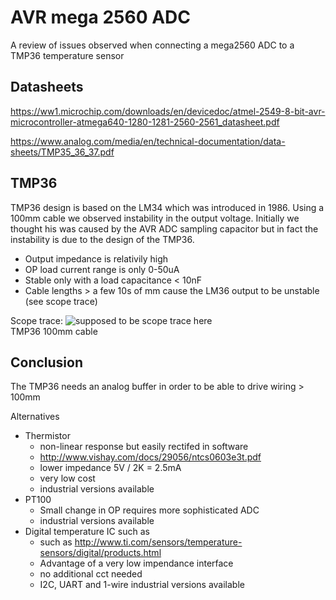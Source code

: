 # AVR mega 2560 ADC

A review of issues observed when connecting a mega2560 ADC to a TMP36 temperature sensor

## Datasheets
https://ww1.microchip.com/downloads/en/devicedoc/atmel-2549-8-bit-avr-microcontroller-atmega640-1280-1281-2560-2561_datasheet.pdf

https://www.analog.com/media/en/technical-documentation/data-sheets/TMP35_36_37.pdf

## TMP36

TMP36 design is based on the LM34 which was introduced in 1986.
Using a 100mm cable we observed instability in the output voltage. Initially we thought his was caused by the AVR ADC sampling capacitor but in fact the instability is due to the design of the TMP36. 


* Output impedance is relativily high
* OP load current range is only 0-50uA 
* Stable only with a load capacitance < 10nF 
* Cable lengths > a few 10s of mm cause the LM36 output to be unstable (see scope trace)

Scope trace:
![supposed to be scope trace here](ArduinoAvr_ADC1_LM36.png)  
TMP36 100mm cable

## Conclusion  
The TMP36 needs an analog buffer in order to be able to drive wiring > 100mm

Alternatives
* Thermistor 
   * non-linear response but easily rectifed in software
   * http://www.vishay.com/docs/29056/ntcs0603e3t.pdf
   * lower impedance 5V / 2K = 2.5mA
   * very low cost  
   * industrial versions available   
* PT100 
   * Small change in OP requires more sophisticated ADC
   * industrial versions available
* Digital temperature IC such as 
   * such as http://www.ti.com/sensors/temperature-sensors/digital/products.html
   * Advantage of a very low impendance interface
   * no additional cct needed
   * I2C, UART and 1-wire industrial versions available

